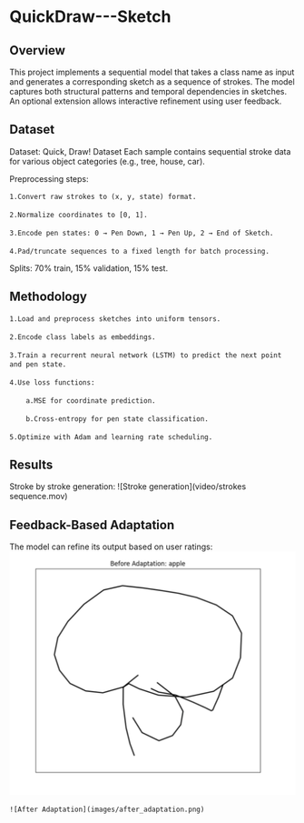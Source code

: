 # QuickDraw---Sketch

## Overview 
This project implements a sequential model that takes a class name as input and generates a corresponding sketch as a sequence of strokes. The model captures both structural patterns and temporal dependencies in sketches. An optional extension allows interactive refinement using user feedback.

## Dataset
Dataset: Quick, Draw! Dataset
Each sample contains sequential stroke data for various object categories (e.g., tree, house, car).

Preprocessing steps:

    1.Convert raw strokes to (x, y, state) format.

    2.Normalize coordinates to [0, 1].

    3.Encode pen states: 0 → Pen Down, 1 → Pen Up, 2 → End of Sketch.

    4.Pad/truncate sequences to a fixed length for batch processing.

Splits: 70% train, 15% validation, 15% test.


## Methodology
    1.Load and preprocess sketches into uniform tensors.

    2.Encode class labels as embeddings.

    3.Train a recurrent neural network (LSTM) to predict the next point and pen state.

    4.Use loss functions:

        a.MSE for coordinate prediction.

        b.Cross-entropy for pen state classification.

    5.Optimize with Adam and learning rate scheduling.


## Results
Stroke by stroke generation:
    ![Stroke generation](video/strokes sequence.mov)

## Feedback-Based Adaptation
The model can refine its output based on user ratings:
    ![Before Adaptation](images/before_adaptation.png)

    ![After Adaptation](images/after_adaptation.png)
